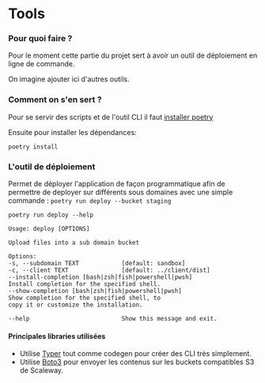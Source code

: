 # Tools

### Pour quoi faire ?
Pour le moment cette partie du projet sert à avoir un outil de déploiement en ligne de commande.

On imagine ajouter ici d'autres outils.

### Comment on s'en sert ?
Pour se servir des scripts et de l'outil CLI il faut [installer poetry](https://python-poetry.org/docs/#installation)

Ensuite pour installer les dépendances:
```shell
poetry install
```

### L'outil de déploiement
Permet de déployer l'application de façon programmatique afin de permettre de deployer sur différents sous domaines avec une simple commande : `poetry run deploy --bucket staging`

`poetry run deploy --help`
```shell
Usage: deploy [OPTIONS]

Upload files into a sub domain bucket

Options:
-s, --subdomain TEXT            [default: sandbox]
-c, --client TEXT               [default: ../client/dist]
--install-completion [bash|zsh|fish|powershell|pwsh]
Install completion for the specified shell.
--show-completion [bash|zsh|fish|powershell|pwsh]
Show completion for the specified shell, to
copy it or customize the installation.

--help                          Show this message and exit.
```

#### Principales libraries utilisées
- Utilise [Typer](https://github.com/tiangolo/typer) tout comme codegen pour créer des CLI très simplement.
- Utilise [Boto3](https://aws.amazon.com/sdk-for-python) pour envoyer les contenus sur les buckets compatibles S3 de Scaleway.

